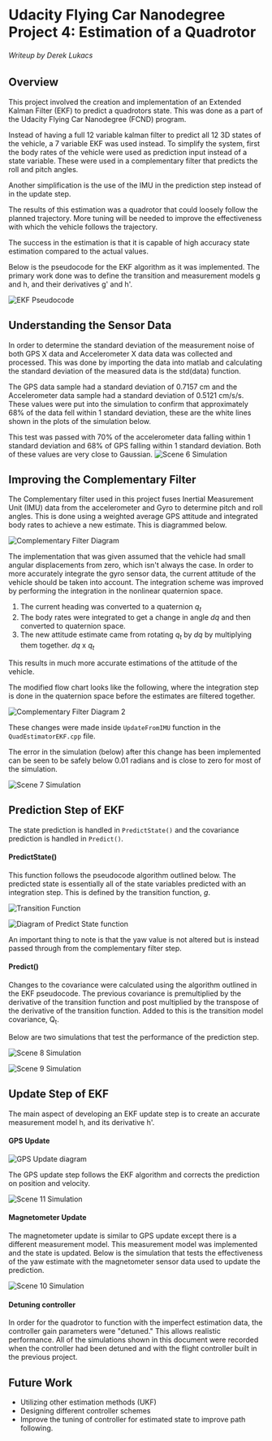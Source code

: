 # Udacity Flying Car Nanodegree Project 4: Estimation of a Quadrotor #
###### Writeup by Derek Lukacs ######

## Overview ##
This project involved the creation and implementation of an Extended Kalman Filter (EKF) to predict a quadrotors state. This was done as a part of the Udacity Flying Car Nanodegree (FCND) program.

Instead of having a full 12 variable kalman filter to predict all 12 3D states of the vehicle, a 7 variable EKF was used instead. To simplify the system, first the body rates of the vehicle were used as prediction input instead of a state variable. These were used in a complementary filter that predicts the roll and pitch angles. 

Another simplification is the use of the IMU in the prediction step instead of in the update step. 

The results of this estimation was a quadrotor that could loosely follow the planned trajectory. More tuning will be needed to improve the effectiveness with which the vehicle follows the trajectory.

The success in the estimation is that it is capable of high accuracy state estimation compared to the actual values. 

Below is the pseudocode for the EKF algorithm as it was implemented. The primary work done was to define the transition and measurement models g and h, and their derivatives g' and h'. 

<img src="https://github.com/dereklukacs/FCND-Estimation-CPP/blob/master/images/Figures/EKF_algorithm_pseudocode.png?raw=true"
     alt="EKF Pseudocode" />


## Understanding the Sensor Data ##

In order to determine the standard deviation of the measurement noise of both GPS X data and Accelerometer X data data was collected and processed. This was done by importing the data into matlab and calculating the standard deviation of the measured data is the std(data) function.

The GPS data sample had a standard deviation of 0.7157 cm and the Accelerometer data sample had a standard deviation of 0.5121 cm/s/s. These values were put into the simulation to confirm that approximately 68% of the data fell within 1 standard deviation, these are the white lines shown in the plots of the simulation below. 

This test was passed with 70% of the accelerometer data falling within 1 standard deviation and 68% of GPS falling within 1 standard deviation. Both of these values are very close to Gaussian.
<img src="https://github.com/dereklukacs/FCND-Estimation-CPP/blob/master/images/Gifs/Scen6_after.gif?raw=true"
     alt="Scene 6 Simulation" />



## Improving the Complementary Filter ##

The Complementary filter used in this project fuses Inertial Measurement Unit (IMU) data from the accelerometer and Gyro to determine pitch and roll angles. This is done using a weighted average GPS attitude and integrated body rates to achieve a new estimate. This is diagrammed below.

<img src="https://github.com/dereklukacs/FCND-Estimation-CPP/blob/master/images/Figures/Complementary_Filter_Before.png?raw=true"
     alt="Complementary Filter Diagram" />

The implementation that was given assumed that the vehicle had small angular displacements from zero, which isn't always the case. In order to more accurately integrate the gyro sensor data, the current attitude of the vehicle should be taken into account. The integration scheme was improved by performing the integration in the nonlinear quaternion space. 

1. The current heading was converted to a quaternion _q<sub>t</sub>_
2. The body rates were integrated to get a change in angle _dq_ and then converted to quaternion space.
3. The new attitude estimate came from rotating _q<sub>t</sub>_ by _dq_ by multiplying them together. _dq_ x _q<sub>t</sub>_


This results in much more accurate estimations of the attitude of the vehicle. 

The modified flow chart looks like the following, where the integration step is done in the quaternion space before the estimates are filtered together. 

<img src="https://github.com/dereklukacs/FCND-Estimation-CPP/blob/master/images/Figures/Complementary_Filter_After.png?raw=true"
     alt="Complementary Filter Diagram 2" />

These changes were made inside `UpdateFromIMU` function in the `QuadEstimatorEKF.cpp` file.

The error in the simulation (below) after this change has been implemented can be seen to be safely below 0.01 radians and is close to zero for most of the simulation.

<img src="https://github.com/dereklukacs/FCND-Estimation-CPP/blob/master/images/Gifs/Scen7_after.gif?raw=true"
     alt="Scene 7 Simulation" />


## Prediction Step of EKF ##

The state prediction is handled in `PredictState()` and the covariance prediction is handled in `Predict()`.

#### PredictState() ####

This function follows the pseudocode algorithm outlined below. The predicted state is essentially all of the state variables predicted with an integration step. This is defined by the transition function, _g_.

<img src="https://github.com/dereklukacs/FCND-Estimation-CPP/blob/master/images/Figures/transition_function.png?raw=true"
     alt="Transition Function" />

<img src="https://github.com/dereklukacs/FCND-Estimation-CPP/blob/master/images/Figures/Predict_State.png?raw=true"
     alt="Diagram of Predict State function" />


An important thing to note is that the yaw value is not altered but is instead passed through from the complementary filter step. 


#### Predict() ####
Changes to the covariance were calculated using the algorithm outlined in the EKF pseudocode. The previous covariance is premultiplied by the derivative of the transition function and post multiplied by the transpose of the derivative of the transition function. Added to this is the transition model covariance, Q<sub>t</sub>.

Below are two simulations that test the performance of the prediction step. 

<img src="https://github.com/dereklukacs/FCND-Estimation-CPP/blob/master/images/Gifs/Scen8_after.gif?raw=true"
     alt="Scene 8 Simulation" />

<img src="https://github.com/dereklukacs/FCND-Estimation-CPP/blob/master/images/Gifs/Scen9_after.gif?raw=true"
     alt="Scene 9 Simulation" />

## Update Step of EKF ##

The main aspect of developing an EKF update step is to create an accurate measurement model h, and its derivative h'.

#### GPS Update ####

<img src="https://github.com/dereklukacs/FCND-Estimation-CPP/blob/master/images/Figures/GPS_update.png?raw=true"
     alt="GPS Update diagram" />


The GPS update step follows the EKF algorithm and corrects the prediction on position and velocity. 


<img src="https://github.com/dereklukacs/FCND-Estimation-CPP/blob/master/images/Gifs/Scen11_after.gif?raw=true"
     alt="Scene 11 Simulation" />

#### Magnetometer Update ####
The magnetometer update is similar to GPS update except there is a different measurement model. This measurement model was implemented and the state is updated. Below is the simulation that tests the effectiveness of the yaw estimate with the magnetometer sensor data used to update the prediction. 

<img src="https://github.com/dereklukacs/FCND-Estimation-CPP/blob/master/images/Gifs/Scen10_after.gif?raw=true"
     alt="Scene 10 Simulation" />


#### Detuning controller ####
In order for the quadrotor to function with the imperfect estimation data, the controller gain parameters were "detuned." This allows realistic performance. All of the simulations shown in this document were recorded when the controller had been detuned and with the flight controller built in the previous project. 

## Future Work ##

- Utilizing other estimation methods (UKF)
- Designing different controller schemes
- Improve the tuning of controller for estimated state to improve path following.


